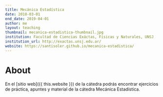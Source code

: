 ```yaml
---
title: Mecánica Estadística
date: 2018-03-01
end_date: 2019-04-01
author: me
layout: teaching
thumbnail: mecanica-estadistica-thumbnail.jpg
institution: Facultad de Ciencias Exáctas, Físicas y Naturales, UNSJ
institution_url: http://exactas.unsj.edu.ar/
website: https://santisoler.github.io/mecanica-estadistica/
---
```


# About

En el [sitio web]({{ this.website }}) de la cátedra podrás encontrar ejercicios
de práctica, apuntes y material de la cátedra Mecánica Estadística.
